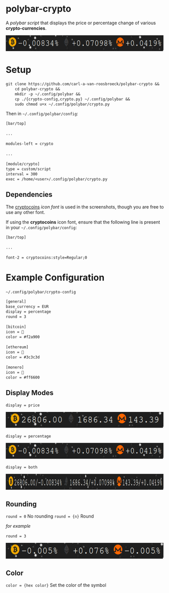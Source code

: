 # polybar-crypto
A *polybar script* that displays the price or percentage change of various **crypto-currencies**.

<img src="./readme_assets/crypto_display_percentage.png" alt="display both" width="500" height="50"/>

# Setup
```
git clone https://github.com/carl-a-van-roosbroeck/polybar-crypto &&
    cd polybar-crypto &&
    mkdir -p ~/.config/polybar &&
    cp ./{crypto-config,crypto.py} ~/.config/polybar &&
    sudo chmod u+x ~/.config/polybar/crypto.py
```

Then in `~/.config/polybar/config`:

```
[bar/top]

...

modules-left = crypto

...

[module/crypto]
type = custom/script
interval = 300
exec = /home/<user>/.config/polybar/crypto.py

```

## Dependencies
The [cryptocoins](https://github.com/allienworks/cryptocoins) *icon font* is used in the screenshots, though you are free to use any other font.

If using the **cryptocoins** icon font, ensure that the following line is present in your `~/.config/polybar/config`:

```
[bar/top]

...

font-2 = cryptocoins:style=Regular;0
```

# Example Configuration

`~/.config/polybar/crypto-config`
```
[general]
base_currency = EUR
display = percentage
round = 3

[bitcoin]
icon = 
color = #f2a900

[ethereum]
icon = 
color = #3c3c3d

[monero]
icon = 
color = #ff6600
```

## Display Modes

`display = price`

<img src="./readme_assets/crypto_display_price.png" alt="display both" width="500" height="50"/>

`display = percentage`

<img src="./readme_assets/crypto_display_percentage.png" alt="display both" width="500" height="50"/>

`display = both`

<img src="./readme_assets/crypto_display_both.png" alt="display both" width="500" height="50"/>

## Rounding

`round = 0` No rounding
`round = {n}` Round


*for example*

`round = 3`

<img src="./readme_assets/crypto_round_3.png" alt="display both" width="500" height="50"/>


## Color

`color = {hex color}` Set the color of the symbol

